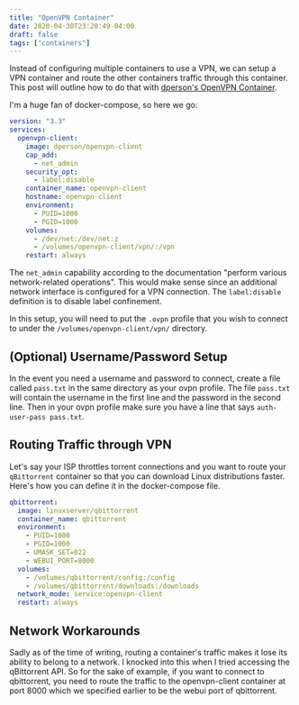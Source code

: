 ```yaml
---
title: "OpenVPN Container"
date: 2020-04-30T23:20:49-04:00
draft: false
tags: ["containers"]
---
```


Instead of configuring multiple containers to use a VPN, we can setup a VPN container and route the other containers traffic through this container. This post will outline how to do that with [dperson's OpenVPN Container](https://github.com/dperson/openvpn-client).

I'm a huge fan of docker-compose, so here we go:

```yaml
version: "3.3"
services:
  openvpn-client:
    image: dperson/openvpn-client
    cap_add:
      - net_admin
    security_opt:
      - label:disable
    container_name: openvpn-client
    hostname: openvpn-client
    environment:
      - PUID=1000
      - PGID=1000
    volumes:
      - /dev/net:/dev/net:z
      - /volumes/openvpn-client/vpn/:/vpn
    restart: always
```

The `net_admin` capability according to the documentation "perform various network-related operations".  This would make sense since an additional network interface is configured for a VPN connection. The `label:disable` definition is to disable label confinement.

In this setup, you will need to put the `.ovpn` profile that you wish to connect to under the `/volumes/openvpn-client/vpn/` directory. 

## (Optional) Username/Password Setup
In the event you need a username and password to connect, create a file called `pass.txt` in the same directory as your ovpn profile. The file `pass.txt` will contain the username in the first line and the password in the second line. Then in your ovpn profile make sure you have a line that says `auth-user-pass pass.txt`.

## Routing Traffic through VPN

Let's say your ISP throttles torrent connections and you want to route your `qBittorrent` container so that you can download Linux distributions faster. Here's how you can define it in the docker-compose file.

```yaml
qbittorrent:
  image: linuxserver/qbittorrent
  container_name: qbittorrent
  environment:
    - PUID=1000
    - PGID=1000
    - UMASK_SET=022
    - WEBUI_PORT=8000
  volumes:
    - /volumes/qbittorrent/config:/config
    - /volumes/qbittorrent/downloads:/downloads
  network_mode: service:openvpn-client
  restart: always
```

## Network Workarounds

Sadly as of the time of writing, routing a container's traffic makes it lose its ability to belong to a network. I knocked into this when I tried accessing the qBittorrent API. So for the sake of example, if you want to connect to qbittorrent, you need to route the traffic to the openvpn-client container at port 8000 which we specified earlier to be the webui port of qbittorrent.
